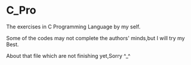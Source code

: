 C_Pro
=====
The exercises in C Programming Language by my self.

Some of the codes may not complete the authors' minds,but I will try my Best.

About that file which are not finishing yet,Sorry ^_^
